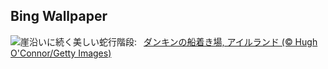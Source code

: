 ## Bing Wallpaper
![](https://www.bing.com/th?id=OHR.DunquinIreland_JA-JP7345541610_UHD.jpg&w=1000)崖沿いに続く美しい蛇行階段:&nbsp;&ensp;[ダンキンの船着き場, アイルランド (© Hugh O'Connor/Getty Images)](https://www.bing.com/th?id=OHR.DunquinIreland_JA-JP7345541610_UHD.jpg)
<br><br/>
